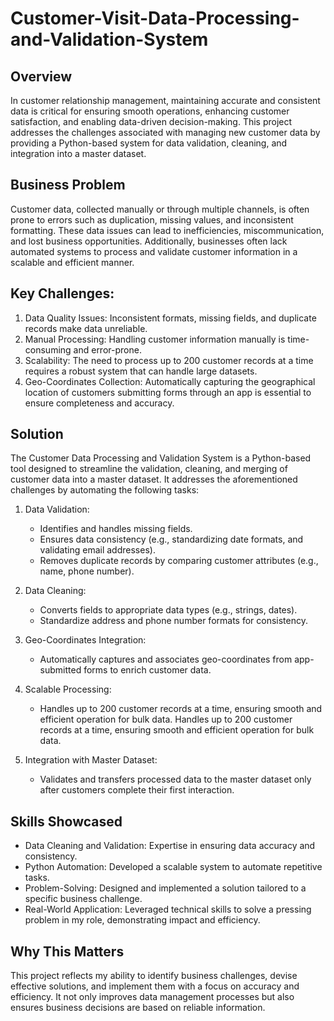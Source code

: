 # Customer-Visit-Data-Processing-and-Validation-System
## Overview
In customer relationship management, maintaining accurate and consistent data is critical for ensuring smooth operations, enhancing customer satisfaction, and enabling data-driven decision-making. This project addresses the challenges associated with managing new customer data by providing a Python-based system for data validation, cleaning, and integration into a master dataset.
## Business Problem
Customer data, collected manually or through multiple channels, is often prone to errors such as duplication, missing values, and inconsistent formatting. These data issues can lead to inefficiencies, miscommunication, and lost business opportunities. Additionally, businesses often lack automated systems to process and validate customer information in a scalable and efficient manner.
## Key Challenges:
1. Data Quality Issues: Inconsistent formats, missing fields, and duplicate records make data unreliable.
2. Manual Processing: Handling customer information manually is time-consuming and error-prone.
3. Scalability: The need to process up to 200 customer records at a time requires a robust system that can handle large datasets.
4. Geo-Coordinates Collection: Automatically capturing the geographical location of customers submitting forms through an app is essential to ensure completeness and accuracy.
## Solution
The Customer Data Processing and Validation System is a Python-based tool designed to streamline the validation, cleaning, and merging of customer data into a master dataset. It addresses the aforementioned challenges by automating the following tasks:
1. Data Validation:
   - Identifies and handles missing fields.
   - Ensures data consistency (e.g., standardizing date formats, and validating email addresses).
   - Removes duplicate records by comparing customer attributes (e.g., name, phone number).

2. Data Cleaning:
   - Converts fields to appropriate data types (e.g., strings, dates).
   - Standardize address and phone number formats for consistency.
3. Geo-Coordinates Integration:
   - Automatically captures and associates geo-coordinates from app-submitted forms to enrich customer data.
4. Scalable Processing:
   - Handles up to 200 customer records at a time, ensuring smooth and efficient operation for bulk data. Handles up to 200 customer records at a time, ensuring smooth and efficient operation for bulk data.
5. Integration with Master Dataset:
   - Validates and transfers processed data to the master dataset only after customers complete their first interaction.
## Skills Showcased
- Data Cleaning and Validation: Expertise in ensuring data accuracy and consistency.
- Python Automation: Developed a scalable system to automate repetitive tasks.
- Problem-Solving: Designed and implemented a solution tailored to a specific business challenge.
- Real-World Application: Leveraged technical skills to solve a pressing problem in my role, demonstrating impact and efficiency.
## Why This Matters
This project reflects my ability to identify business challenges, devise effective solutions, and implement them with a focus on accuracy and efficiency. It not only improves data management processes but also ensures business decisions are based on reliable information.


